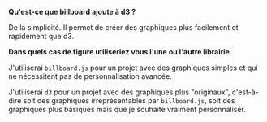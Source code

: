**Qu'est-ce que billboard ajoute à d3 ?**

De la simplicité. Il permet de créer des graphiques plus facilement et rapidement que d3.

**Dans quels cas de figure utiliseriez vous l'une ou l'autre librairie**

J'utiliserai `billboard.js` pour un projet avec des graphiques simples et qui ne nécessitent pas de personnalisation avancée.

J'utiliserai `d3` pour un projet avec des graphiques plus "originaux", c'est-à-dire soit des graphiques irreprésentables par `billboard.js`, soit des graphiques plus basiques mais que je souhaite vraiment personnaliser.